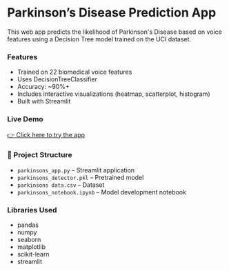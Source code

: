 # Parkinson’s Disease Prediction App

This web app predicts the likelihood of Parkinson's Disease based on voice features using a Decision Tree model trained on the UCI dataset.

### Features
- Trained on 22 biomedical voice features
- Uses DecisionTreeClassifier
- Accuracy: ~90%+
- Includes interactive visualizations (heatmap, scatterplot, histogram)
- Built with Streamlit

### Live Demo
[👉 Click here to try the app](https://parkinson-disease-detector-ak65caesfqtphazbzmuoxf.streamlit.app/)

### 📁 Project Structure
- `parkinsons_app.py` – Streamlit application
- `parkinsons_detector.pkl` – Pretrained model
- `parkinsons data.csv` – Dataset
- `parkinsons_notebook.ipynb` – Model development notebook

### Libraries Used
- pandas
- numpy
- seaborn
- matplotlib
- scikit-learn
- streamlit
